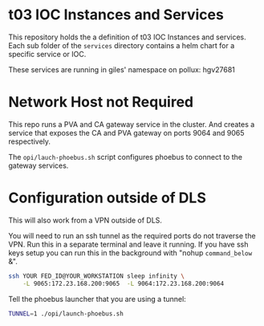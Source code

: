# t03 IOC Instances and Services

This repository holds the a definition of t03 IOC Instances and services. Each sub folder of the `services` directory contains a helm chart for a specific service or IOC.

These services are running in giles' namespace on pollux: hgv27681

# Network Host not Required

This repo runs a PVA and CA gateway service in the cluster. And creates a service that exposes the CA and PVA gateway on ports 9064 and 9065 respectively.

The `opi/lauch-phoebus.sh` script configures phoebus to connect to the gateway services.

# Configuration outside of DLS

This will also work from a VPN outside of DLS.

You will need to run an ssh tunnel as the required ports do not traverse the VPN. Run this in a separate terminal and leave it running. If you have ssh keys setup you can run this in the background with "nohup `command_below` &".

```bash
ssh YOUR FED_ID@YOUR_WORKSTATION sleep infinity \
    -L 9065:172.23.168.200:9065  -L 9064:172.23.168.200:9064
```

Tell the phoebus launcher that you are using a tunnel:

```bash
TUNNEL=1 ./opi/launch-phoebus.sh
```

